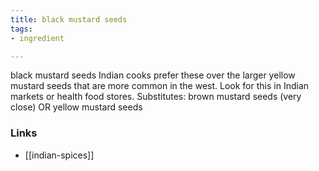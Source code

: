 ```yaml
---
title: black mustard seeds
tags:
- ingredient

---
```

black mustard seeds Indian cooks prefer these over the larger yellow mustard seeds that are more common in the west. Look for this in Indian markets or health food stores. Substitutes: brown mustard seeds (very close) OR yellow mustard seeds

### Links

* [[indian-spices]]
